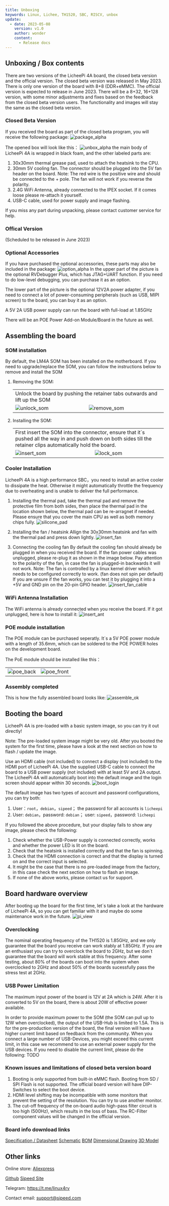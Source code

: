 ```yaml
---
title: Unboxing
keywords: Linux, Lichee, TH1520, SBC, RISCV, unbox
update:
  - date: 2023-05-08
    version: v1.0
    author: wonder
    content:
      - Release docs
---
```


## Unboxing / Box contents

There are two versions of the LicheePi 4A board, the closed beta version and the official version.
The closed beta version was released in May 2023. There is only one version of the board with 8+8 (DDR+eMMC).
The official version is expected to release in June 2023. There will be a 8+32, 16+128 version, with some minor adjustments and fixes based on the feedback from the closed beta version users. The functionality and images will
stay the same as the closed beta version.

### Closed Beta Version

If you received the board as part of the closed beta program, you will receive the following package:
![package_alpha](./../../../../zh/lichee/th1520/lpi4a/assets/unbox/package_alpha.png)

The opened box will look like this：
![unbox_alpha](./../../../../zh/lichee/th1520/lpi4a/assets/unbox/unbox_alpha.png) 
the main body of LicheePi 4A is wrapped in black foam, and the other labeled parts are:
1. 30x30mm thermal grease pad, used to attach the heatsink to the CPU.
2. 30mm 5V cooling fan. The connector should be plugged into the 5V fan header on the board. Note: The red wire is the positive wire and should be connected to the + pole. The fan will not work if you reverse the polarity.
3. 2.4G WiFi Antenna, already connected to the IPEX socket. If it comes loose please re-attach it yourself.
4. USB-C cable, used for power supply and image flashing.

If you miss any part during unpacking, please contact customer service for help.


### Offical Version

(Scheduled to be released in June 2023)

### Optional Accessories

If you have purchased the optional accessories, these parts may also be included in the package:
![option_alpha](./../../../../zh/lichee/th1520/lpi4a/assets/unbox/option_alpha.png)
In the upper part of the picture is the optional RVDebugger Plus, which has JTAG+UART function. If you need to do low-level debugging, you can purchase it as an option.

The lower part of the picture is the optional 12V2A power adapter, if you need to connect a lot of power-consuming peripherals (such as USB, MIPI screen) to the board, you can buy it as an option.

A 5V 2A USB power supply can run the board with full-load at 1.85GHz

There will be an POE Power Add-on Module/Board in the future as well.

## Assembling the board

### SOM installation

By default, the LM4A SOM has been installed on the motherboard. If you need to upgrade/replace the SOM, you can follow the instructions below to remove and install the SOM

1. Removing the SOM:
   <table>
    <tr>
      <td colspan=2>Unlock the board by pushing the retainer tabs outwards and lift up the SOM</td>
    </tr>
    <tr>
      <td><img src="./../../../../zh/lichee/th1520/lpi4a/assets/unbox/unlock_som.png" alt="unlock_som"></td>
      <td><img src="./../../../../zh/lichee/th1520/lpi4a/assets/unbox/remove_som.png" alt="remove_som"></td>
    </tr>
   </table>

2. Installing the SOM:
   <table>
    <tr>
      <td colspan=2>First insert the SOM into the connector, ensure that it´s pushed all the way in and push down on both sides till the retainer clips automatically hold the board.</td>
    </tr>
    <tr>
      <td><img src="./../../../../zh/lichee/th1520/lpi4a/assets/unbox/insert_som.png" alt="insert_som"></td>
      <td><img src="./../../../../zh/lichee/th1520/lpi4a/assets/unbox/lock_som.png" alt="lock_som"></td>
    </tr>
   </table>

### Cooler Installation 

LicheePi 4A is a high performance SBC，you need to install an active cooler to dissipate the heat. Otherwise it might automatically throttle the frequency due to overheating and is unable to deliver the full performance.
1. Installing the thermal pad,
    take the thermal pad and remove the protective film from both sides, then place the thermal pad in the location shown below, the thermal pad can be re-arragnet if needed. Please ensure that you cover the main CPU as well as both memory chips fully.
    ![silicone_pad](./../../../../zh/lichee/th1520/lpi4a/assets/unbox/silicone_pad.png)

2. Installing the fan / heatsink
    Allign the 30x30mm heatsink and fan with the thermal pad and press down lightly.
    ![insert_fan](./../../../../zh/lichee/th1520/lpi4a/assets/unbox/insert_fan.png)

3. Connecting the cooling fan
    By default the cooling fan should already be plugged in when you received the board. If the fan power cables was unplugged, please re-plug it as shown in the image below.
    Pay attention to the polarity of the fan, in case the fan is plugged-in backwards it will not work.
    Note: The fan is controlled by a linux kernel driver which needs to be configured correctly to work. (fan does not spin per default)
    If you are unsure if the fan works, you can test it by plugging it into a +5V and GND pin on the 20-pin GPIO header.
    ![insert_fan_cable](./../../../../zh/lichee/th1520/lpi4a/assets/unbox/insert_fan_cable.png)

### WiFi Antenna Installation 

The WiFi antenna is already connected when you receive the board. If it got unplugged, here is how to install it:
![insert_ant](./../../../../zh/lichee/th1520/lpi4a/assets/unbox/insert_ant.png)

### POE module installation

The POE module can be purchased seperatly. It´s a 5V POE power module with a length of 35.6mm, which can be soldered to the POE POWER holes on the development board.

The PoE module should be installed like this：

   <table>
    <tr>
      <td><img src="./../../../../zh/lichee/th1520/lpi4a/assets/unbox/unbox_poe_0.jpg" alt="poe_back"></td>
      <td><img src="./../../../../zh/lichee/th1520/lpi4a/assets/unbox/unbox_poe_1.jpg" alt="poe_front"></td>
    </tr>
   </table>

### Assembly completed

This is how the fully assembled board looks like:
![assemble_ok](./../../../../zh/lichee/th1520/lpi4a/assets/unbox/assemble_ok.png)

## Booting the board

LicheePi 4A is pre-loaded with a basic system image, so you can try it out directly!

Note: The pre-loaded system image might be very old. After you booted the system for the first time, please have a look at the next section on how to flash / update the image.

Use an HDMI cable (not included) to connect a display (not included) to the HDMI port of LicheePi 4A. Use the supplied USB-C cable to connect the board to a USB power supply (not included) with at least 5V and 2A output.
The LicheePi 4A will automatically boot into the default image and the login screen should appear within 30 seconds.
![boot_login](./../../../../zh/lichee/th1520/lpi4a/assets/unbox/boot_login.png)

The default image has two types of account and password configurations, you can try both:
1. User：`root`，`debian`，`sipeed`； the password for all accounts is `licheepi`
2. User: `debian`，password: `debian`； user: `sipeed`，password: `licheepi`

If you followed the above procedure, but your display fails to show any image, please check the following:
1. Check whether the USB-Power supply is connected correctly, works and whether the power LED is lit on the board.
2. Check that the heatsink is installed correctly and that the fan is spinning.
3. Check that the HDMI connection is correct and that the display is turned on and the correct input is selected.
4. It might be the case that there is no pre-loaded image from the factory, in this case check the next section on how to flash an image.
5. If none of the above works, please contact us for support.

## Board hardware overview

After booting up the board for the first time, let´s take a look at the hardware of LicheePi 4A, so you can get familiar with it and maybe do some maintenance work in the future.
![pi_view](./../../../../zh/lichee/th1520/lpi4a/assets/unbox/pi_view.png) 

### Overclocking

The nominal operating frequency of the TH1520 is 1.85GHz, and we only guarantee that the board you receive can work stably at 1.85GHz.
If you are an enthusiast you can try to overclock the board to 2GHz, but we don´t guarantee that the board will work stable at this frequency.
After some testing, about 80% of the boards can boot into the system when overclocked to 2GHz and about 50% of the boards sucessfully pass the stress test at 2GHz.

### USB Power Limitation

The maximum input power of the board is 12V at 2A which is 24W. After it is converted to 5V on the board, there is about 20W of effective power available.

In order to provide maximum power to the SOM (the SOM can pull up to 12W when overclocked), the output of the USB-Hub is limited to 1.5A. This is for the pre-production version of the board, the final version will have a higher current limit based on feedback from the community.
When you connect a large number of USB-Devices, you might exceed this current limit, in this case we recommend to use an external power supply for the USB devices.
If you need to disable the current limit, please do the following: TODO

### Known issues and limitations of closed beta version board

1. Booting is only supported from built-in eMMC flash. Booting from SD / SPI Flash is not supported. The official board version will have DIP-Switches to select the boot device.
2. HDMI level shifting may be incompatible with some monitors that prevent the setting of the resolution. You can try to use another monitor.
3. The cut-off frequency of the on-board audio high-pass filter circuit is too high (500Hz), which results in the loss of bass. The RC-Filter component values will be changed in the official version.

### Board info download links

[Specification / Datasheet](https://dl.sipeed.com/shareURL/LICHEE/licheepi4a/01_Specification)
[Schematic](https://dl.sipeed.com/shareURL/LICHEE/licheepi4a/02_Schematic)
[BOM](https://dl.sipeed.com/shareURL/LICHEE/licheepi4a/03_Bit_number_map)
[Dimensional Drawing](https://dl.sipeed.com/shareURL/LICHEE/licheepi4a/04_Dimensional_drawing)
[3D Model](https://dl.sipeed.com/shareURL/LICHEE/licheepi4a/05_3D_model)

## Other links

Online store: [Aliexpress](https://www.aliexpress.com/item/1005005532736080.html)

[Github](https://github.com/sipeed/LicheePi4A)
[Sipeed Site](https://dl.sipeed.com/shareURL/LICHEE/licheepi4a)

Telegram: https://t.me/linux4rv

Contact email: support@sipeed.com